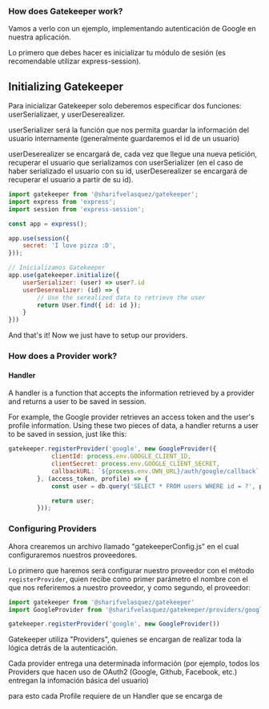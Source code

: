 ### How does Gatekeeper work?

Vamos a verlo con un ejemplo, implementando autenticación de Google en nuestra aplicación.

Lo primero que debes hacer es inicializar tu módulo de sesión (es recomendable utilizar express-session).


## Initializing Gatekeeper
Para inicializar Gatekeeper solo deberemos especificar dos funciones: userSerializaer, y userDeserealizer.

userSerializer será la función que nos permita guardar la información del usuario internamente (generalmente guardaremos el id de un usuario)

userDeserealizer se encargará de, cada vez que llegue una nueva petición, recuperar el usuario que serializamos con userSerializer (en el caso de haber serializado el usuario con su id, userDeserealizer se encargará de recuperar el usuario a partir de su id).

```js
import gatekeeper from '@sharifvelasquez/gatekeeper';
import express from 'express';
import session from 'express-session';

const app = express();

app.use(session({
	secret: 'I love pizza :D',
}));

// Inicializamos Gatekeeper
app.use(gatekeeper.initialize({
	userSerializer: (user) => user?.id
	userDeserealizer: (id) => {
		// Use the serealized data to retrieve the user
		return User.find({ id: id });
	}
}))
```

And that's it! Now we just have to setup our providers.

### How does a Provider work?

#### Handler
A handler is a function that accepts the information retrieved by a provider and returns a user to be saved in session.

For example, the Google provider retrieves an access token and the user's profile information. Using these two pieces of data, a handler returns a user to be saved in session, just like this:

```js
gatekeeper.registerProvider('google', new GoogleProvider({
            clientId: process.env.GOOGLE_CLIENT_ID,
            clientSecret: process.env.GOOGLE_CLIENT_SECRET,
            callbackURL: `${process.env.OWN_URL}/auth/google/callback`
        }, (access_token, profile) => {
            const user = db.query('SELECT * FROM users WHERE id = ?', profile.id);

            return user;
        }));
```

### Configuring Providers

Ahora crearemos un archivo llamado "gatekeeperConfig.js" en el cual configuraremos nuestros proveedores.

Lo primero que haremos será configurar nuestro proveedor con el método `registerProvider`, quien recibe como primer parámetro el nombre con el que nos referiremos a nuestro proveedor, y como segundo, el proveedor:

```js
import gatekeeper from '@sharifvelasquez/gatekeeper'
import GoogleProvider from '@sharifvelasquez/gatekeeper/providers/google'

gatekeeper.registerProvider('google', new GoogleProvider())
```

Gatekeeper utiliza "Providers", quienes se encargan de realizar toda la lógica detrás de la autenticación.

Cada provider entrega una determinada información (por ejemplo, todos los Providers que hacen uso de OAuth2 (Google, Github, Facebook, etc.) entregan la infomación básica del usuario)

para esto cada Profile requiere de un Handler que se encarga de 
